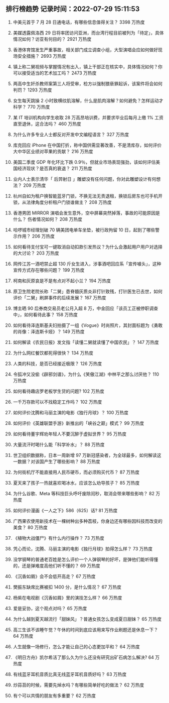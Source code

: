 
## 排行榜趋势 记录时间：2022-07-29 15:11:53
  
  1. 中美元首于 7 月 28 日通电话，有哪些信息值得关注？ 3398 万热度
    
  2. 美媒透露佩洛西 29 日将率团访问亚洲，而台湾行程目前被列为「待定」，具体情况如何？访亚有何目的？ 2921 万热度
    
  3. 香港体育馆发生严重事故，相关部门成立调查小组，大型演唱会应如何做好现场安全措施？ 2693 万热度
    
  4. 镇上称二舅视频与掌握情况有出入，镇上干部正在核实中，具体情况如何？你可以接受适当的艺术加工吗？ 2473 万热度
    
  5. 两高中生奸杀教师案第三人将受审，检方以强制猥亵罪起诉，该案件将会如何判罚？ 1293 万热度
    
  6. 女生每天跳操 2 小时致横纹肌溶解，什么是肌肉溶解？如何避免？怎样运动才科学？ 770 万热度
    
  7. 某 IT 培训机构向学生收取 28 万高昂培训费，并要求毕业后每月上缴 1% 工资直至退休，这合法吗？ 460 万热度
    
  8. 为什么许多专业人士都反对开发中文编程语言？ 327 万热度
    
  9. 库克回应 iPhone 在中国打折，称中国供需显著改善，不是清库存，如何评价大中华区业绩对苹果的贡献？ 216 万热度
    
  10. 美国二季度 GDP 年化环比下跌 0.9％，但就业市场表现强劲，该如何评估美国经济现状？是否真的衰退？ 211 万热度
    
  11. 业内人士表示清华「 后羿射日 」雕塑没有任何问题，你对此雕塑设计有何想法？ 209 万热度
    
  12. 杭州自如为租户换智能蓝牙门锁，不换无法无责退租，换锁后房东也可手机开锁，从法律角度分析租户门锁谁做主？ 208 万热度
    
  13. 香港男团 MIRROR 演唱会发生意外，空中屏幕突然掉落，事故的可能原因是什么？ 伤者情况如何？ 208 万热度
    
  14. 哈啰城市经理划破 70 辆美团电单车坐垫，被行政拘留 10 日，起到了哪些警示作用？ 206 万热度
    
  15. 如何看待支付宝可一键取消自动扣款引发热议？为什么会激起用户用户对选择的大讨论？ 203 万热度
    
  16. 网传江苏一酒吧禁止超 130 斤女生进入，涉事酒吧回应系「宣传噱头」，这种宣传方式存在哪些问题？ 199 万热度
    
  17. 柯南和灰原哀是不是有点对不起小兰？ 194 万热度
    
  18. 原卫生院老院长称「二舅」患脊髓灰质炎非打针致残，打针医生已去世，如何评价「二舅」刷屏事件的后续发展？ 167 万热度
    
  19. 博主晒 90 后券商交易员老公月入超 8 万，中金回应「该员工正被停职调查中」，如何看待此事？ 158 万热度
    
  20. 如何看待泽连斯基夫妇拍摄了一组《Vogue》时尚照片，其封面标题为《勇敢的肖像：泽连斯卡娅》？ 149 万热度
    
  21. 如何解读《农民日报》发文指「读懂二舅就读懂了中国农民」？ 147 万热度
    
  22. 为什么网红餐饮都死得很快？ 134 万热度
    
  23. 人类的科技，是否已经接近极限？ 126 万热度
    
  24. 令狐冲又没偷《辟邪剑谱》，为什么《笑傲江湖》中林平之那么讨厌他？ 110 万热度
    
  25. 如何看待趣店罗老板学生贷的问题? 102 万热度
    
  26. 一千万存款可以不找稳定工作吗？ 102 万热度
    
  27. 如何评价沈腾和马丽主演的电影《独行月球》？ 100 万热度
    
  28. 如何评价《英雄联盟手游》新推出的「峡谷之巅」模式？ 99 万热度
    
  29. 如何看待董宇辉劝年轻人不要沉醉于虚拟世界？ 95 万热度
    
  30. 大量流汗时喝什么能「科学补水」？ 88 万热度
    
  31. 世卫组织数据称，日本一周新增 97 万新冠感染者，为全球最多，如何解读这一数据？对该国产生了哪些影响？ 88 万热度
    
  32. 为何街机厅不能直接用人民币硬币，而必须购买代币？ 87 万热度
    
  33. 夏天来了孩子一热就喜欢喝冰水，应该怎么劝导孩子？ 85 万热度
    
  34. 为什么谷歌、Meta 等科技巨头呼吁废除闰秒，取消会带来哪些影响？ 82 万热度
    
  35. 如何评价漫画《一人之下》586（625）话? 81 万热度
    
  36. 广西果农使用新技术在一棵树种出多种荔枝，你身边还有哪些因科技而改变的美食？ 80 万热度
    
  37. 《植物大战僵尸》有什么内行操作？ 73 万热度
    
  38. 凭心而论，沈腾、马丽主演的电影《独行月球》拍得怎么样？ 73 万热度
    
  39. 没学钢琴的普通老百姓是怎么评价一个人弹钢琴的好坏，是弹他们能听得懂的，还是弹难度高他们听不懂的？ 69 万热度
    
  40. 《沉香如屑》会不会低开高走？ 67 万热度
    
  41. 樊振东缺席比赛被扣 1400 分，是什么情况？ 67 万热度
    
  42. 杨紫在电视剧《沉香如屑》里的演技怎么样？ 66 万热度
    
  43. 爱是妥协，这个观点对吗？ 65 万热度
    
  44. 为什么越到夏天越流行「甜妹风」？普通女孩怎么变成夏日甜妹？ 65 万热度
    
  45. 高三生该不该睡午觉？午休的时间到底应该用来写作业刷题还是休息一下？ 64 万热度
    
  46. 人生就像一场修行，怎么才能让自己的心态更加平和？ 64 万热度
    
  47. 《明日方舟》凯尔希活了那么久为什么还没有研究出矿石病怎么解决? 64 万热度
    
  48. 有线蓝牙耳机音质比真无线蓝牙耳机音质好吗？ 63 万热度
    
  49. 炒蒜苔的时候，需要先焯水吗？有哪些简单好吃的做法？ 62 万热度
    
  50. 有个可以共情的朋友有多重要？ 62 万热度
    